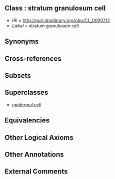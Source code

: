 
## Class : stratum granulosum cell

 * *IRI* = http://purl.obolibrary.org/obo/CL_0000712
 * *Label* = stratum granulosum cell

## Synonyms


## Cross-references


## Subsets


## Superclasses

 * [epidermal cell](../../CL/62/CL_0000362.md)

## Equivalencies


## Other Logical Axioms


## Other Annotations


## External Comments

